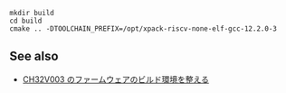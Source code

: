 ```
mkdir build
cd build
cmake .. -DTOOLCHAIN_PREFIX=/opt/xpack-riscv-none-elf-gcc-12.2.0-3
```

## See also

- [CH32V003 のファームウェアのビルド環境を整える](https://74th.hateblo.jp/entry/2023/03/12/092600)
